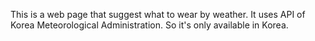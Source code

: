 This is a web page that suggest what to wear by weather.
It uses API of Korea Meteorological Administration.
So it's only available in Korea.
